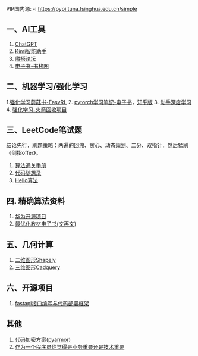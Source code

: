 PIP国内源: -i https://pypi.tuna.tsinghua.edu.cn/simple

## 一、AI工具

1. [ChatGPT](https://v2.aichatoszx.com/#/chat/1716187334795)
2. [Kimi智能助手](https://kimi.moonshot.cn/)
3. [魔搭论坛](https://www.modelscope.cn/home)
4. [电子书-书栈网](https://www.bookstack.cn/)

## 二、机器学习/强化学习

1.[强化学习蘑菇书-EasyRL](https://datawhalechina.github.io/easy-rl/)
2. [pytorch学习笔记-电子书](https://pytorch.zhangxiann.com/)，[知乎版](https://zhuanlan.zhihu.com/p/265394674)
3. [动手深度学习](https://zh.d2l.ai/chapter_preface/index.html)
4. [强化学习-火箭回收项目](https://github.com/jiupinjia/rocket-recycling)

## 三、LeetCode笔试题

结论先行，刷题策略：两遍的回溯、贪心、动态规划、二分、双指针，然后猛刷《剑指offer》。

1. [算法通关手册](https://algo.itcharge.cn/10.Dynamic-Programming/01.Dynamic-Programming-Basic/)
2. [代码随想录](https://programmercarl.com/)
3. [Hello算法](https://www.hello-algo.com/chapter_computational_complexity/performance_evaluation/)

## 四. 精确算法资料

1. [华为开源项目](https://github.com/phguo/hw23?tab=readme-ov-file)
2. [最优化教材电子书(文再文)](http://faculty.bicmr.pku.edu.cn/~wenzw/optbook.html#pub)

## 五、几何计算

1. [二维图形Shapely](https://shapely.readthedocs.io/)
2. [三维图形Cadquery](https://cadquery.readthedocs.io/en/latest/intro.html)

## 六、开源项目

1. [fastapi接口编写与代码部署框架](https://github.com/dovolopor-research/python-api-template)

## 其他

1. [代码加密方案(pyarmor)](https://pyarmor.readthedocs.io/zh/stable/tutorial)
2. [作为一个程序员你觉得是业务重要还是技术重要](https://www.zhihu.com/question/14813288519/answer/1894774065593574893)

